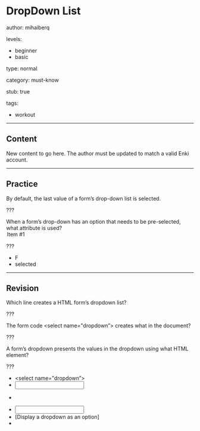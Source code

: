 # DropDown List
author: mihaiberq

levels:
  - beginner
  - basic

type: normal

category: must-know

stub: true


tags:
  - workout


---
## Content

New content to go here. The author must be updated to match a valid Enki account.

---
## Practice

By default, the last value of a form’s drop-down list is selected.

???

When a form’s drop-down has an option that needs to be pre-selected, what attribute is used?
    <option value="item#1" __ >Item #1</option>

???

* F
* selected


---
## Revision

Which line creates a HTML form’s dropdown list?

???

The form code <select name="dropdown”> creates what in the document?

???

A form’s dropdown presents the values in the dropdown using what HTML element?

???
* <select name="dropdown”>
* <input type="dropdown">
* <form input=”dropdown>
* <input type="select">
* [Display a dropdown as an option]
* <option value=”item”>

